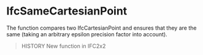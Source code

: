 # IfcSameCartesianPoint

The function compares two IfcCartesianPoint and ensures that they are the same (taking an arbitrary epsilon precision factor into account).

> HISTORY  New function in IFC2x2
